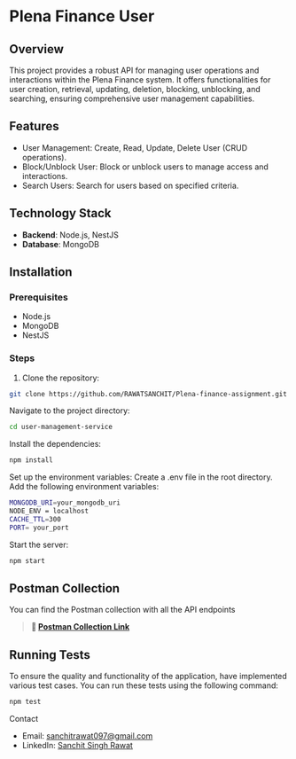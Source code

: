 # Plena Finance User

## Overview
This project provides a robust API for managing user operations and interactions within the Plena Finance system. It offers functionalities for user creation, retrieval, updating, deletion, blocking, unblocking, and searching, ensuring comprehensive user management capabilities.

## Features
- User Management:
Create, Read, Update, Delete User (CRUD operations).
- Block/Unblock User:
Block or unblock users to manage access and interactions.
- Search Users:
Search for users based on specified criteria.
  
## Technology Stack
- **Backend**: Node.js, NestJS
- **Database**: MongoDB

## Installation

### Prerequisites
- Node.js
- MongoDB
- NestJS

### Steps
1. Clone the repository:
```bash
git clone https://github.com/RAWATSANCHIT/Plena-finance-assignment.git
```

Navigate to the project directory:
```bash
cd user-management-service
```

Install the dependencies:
```bash
npm install
```

Set up the environment variables:
Create a .env file in the root directory.
Add the following environment variables:
```bash
MONGODB_URI=your_mongodb_uri
NODE_ENV = localhost
CACHE_TTL=300
PORT= your_port
```

Start the server:
```bash
npm start
```

## Postman Collection

You can find the Postman collection with all the API endpoints
> **🔗 [Postman Collection Link](https://www.postman.com/satellite-saganist-9960584/workspace/plena-backend-assignment/collection/25484800-423f9bbd-b353-43ad-a470-ad5a0ccec44f)**


## Running Tests
To ensure the quality and functionality of the application, have implemented various test cases. You can run these tests using the following command:
```bash
npm test
```

Contact
* Email: sanchitrawat097@gmail.com
* LinkedIn: [Sanchit Singh Rawat](https://www.linkedin.com/in/sanchit-rawat-a51a78153)
